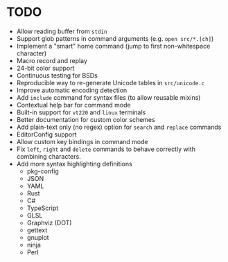 TODO
====

* Allow reading buffer from `stdin`
* Support glob patterns in command arguments (e.g. `open src/*.[ch]`)
* Implement a "smart" home command (jump to first non-whitespace character)
* Macro record and replay
* 24-bit color support
* Continuous testing for BSDs
* Reproducible way to re-generate Unicode tables in `src/unicode.c`
* Improve automatic encoding detection
* Add `include` command for syntax files (to allow reusable mixins)
* Contextual help bar for command mode
* Built-in support for `vt220` and `linux` terminals
* Better documentation for custom color schemes
* Add plain-text only (no regex) option for `search` and `replace` commands
* EditorConfig support
* Allow custom key bindings in command mode
* Fix `left`, `right` and `delete` commands to behave correctly with
  combining characters.
* Add more syntax highlighting definitions
   * pkg-config
   * JSON
   * YAML
   * Rust
   * C#
   * TypeScript
   * GLSL
   * Graphviz (DOT)
   * gettext
   * gnuplot
   * ninja
   * Perl
